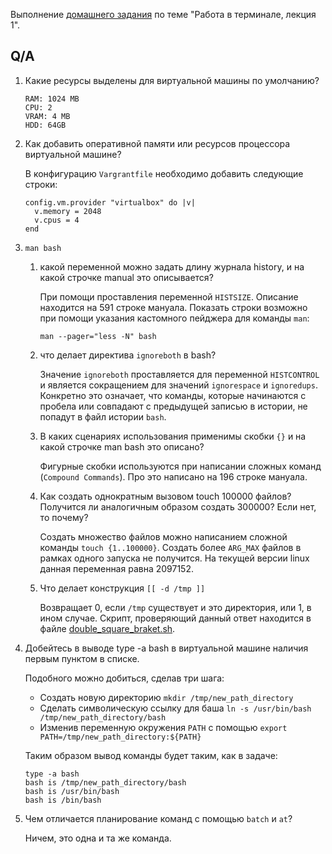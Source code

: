 Выполнение [домашнего задания](https://github.com/netology-code/sysadm-homeworks/blob/devsys10/03-sysadmin-01-terminal/README.md)
по теме "Работа в терминале, лекция 1".

## Q/A

1. Какие ресурсы выделены для виртуальной машины по умолчанию?

    ```
    RAM: 1024 MB
    CPU: 2
    VRAM: 4 MB
    HDD: 64GB
    ```

2. Как добавить оперативной памяти или ресурсов процессора виртуальной машине?

    В конфигурацию `Vargrantfile` необходимо добавить следующие строки:
    ```
    config.vm.provider "virtualbox" do |v|
      v.memory = 2048
      v.cpus = 4
    end
    ```

3. `man bash`
    1. какой переменной можно задать длину журнала history, и на какой строчке manual это описывается?

        При помощи проставления переменной `HISTSIZE`. Описание находится на 591 строке мануала. 
        Показать строки возможно при помощи указания кастомного пейджера для команды `man`:
        ```shell
        man --pager="less -N" bash
        ```

    2. что делает директива `ignoreboth` в bash?
       
        Значение `ignoreboth` проставляется для переменной `HISTCONTROL` и является сокращением для значений `ignorespace` и `ignoredups`.
        Конкретно это означает, что команды, которые начинаются с пробела или совпадают с предыдущей записью в истории, не попадут в файл истории `bash`.
    
    3. В каких сценариях использования применимы скобки `{}` и на какой строчке man bash это описано?

        Фигурные скобки используются при написании сложных команд (`Compound Commands`). Про это написано на 196 строке мануала.

    4. Как создать однократным вызовом touch 100000 файлов? Получится ли аналогичным образом создать 300000? Если нет, то почему?
    
        Создать множество файлов можно написанием сложной команды `touch {1..100000}`. Создать более `ARG_MAX` файлов в рамках одного запуска не получится.
        На текущей версии linux данная переменная равна 2097152.

    5. Что делает конструкция `[[ -d /tmp ]]`
    
        Возвращает 0, если `/tmp` существует и это директория, или 1, в ином случае. 
        Скрипт, проверяющий данный ответ находится в файле [double_square_braket.sh](./double_square_braket.sh).

4. Добейтесь в выводе type -a bash в виртуальной машине наличия первым пунктом в списке.
    
    Подобного можно добиться, сделав три шага:
    * Создать новую директорию `mkdir /tmp/new_path_directory`
    * Сделать символическую ссылку для баша `ln -s /usr/bin/bash /tmp/new_path_directory/bash`
    * Изменив переменную окружения `PATH` с помощью `export PATH=/tmp/new_path_directory:${PATH}`
    
    Таким образом вывод команды будет таким, как в задаче:
    ```shell
    type -a bash
    bash is /tmp/new_path_directory/bash
    bash is /usr/bin/bash
    bash is /bin/bash
    ```
5. Чем отличается планирование команд с помощью `batch` и `at`?
    
    Ничем, это одна и та же команда.
    